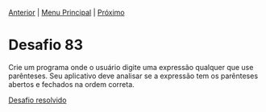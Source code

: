 [Anterior](Desafio082.md) | [Menu Principal](/README.md/) | [Próximo](Desafio084.md)  

# Desafio 83  
  
Crie um programa onde o usuário digite uma expressão qualquer que use parênteses. Seu aplicativo deve analisar se a expressão tem os parênteses abertos e fechados na ordem correta.

[Desafio resolvido](/Desafios/desafio083.py/)